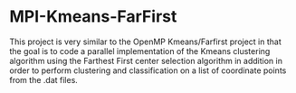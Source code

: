 # MPI-Kmeans-FarFirst
This project is very similar to the OpenMP Kmeans/Farfirst project in that the goal is to code a parallel implementation of the Kmeans clustering algorithm using the 
Farthest First center selection algorithm in addition in order to perform clustering and classification on a list of coordinate points from the .dat files. 
